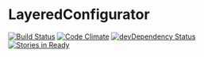 # LayeredConfigurator

[![Build Status](https://travis-ci.org/movielala/LayeredConfigurator.svg)](https://travis-ci.org/movielala/LayeredConfigurator)
[![Code Climate](https://codeclimate.com/github/movielala/LayeredConfigurator/badges/gpa.svg)](https://codeclimate.com/github/movielala/LayeredConfigurator)
[![devDependency Status](https://david-dm.org/movielala/LayeredConfigurator/dev-status.svg)](https://david-dm.org/movielala/LayeredConfigurator#info=devDependencies)
[![Stories in Ready](https://badge.waffle.io/movielala/LayeredConfigurator.svg?label=ready&title=Ready)](http://waffle.io/movielala/LayeredConfigurator)
